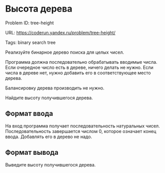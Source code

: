 # Высота дерева

Problem ID: tree-height

URL: https://coderun.yandex.ru/problem/tree-height/

Tags: binary search tree

Реализуйте бинарное дерево поиска для целых чисел.

Программа должна последовательно обрабатывать вводимые числа. Если очередное число есть в дереве, ничего делать не нужно. Если числа в дереве нет, нужно добавить его в соответствующее место дерева.

Балансировку дерева производить не нужно.

Найдите высоту получившегося дерева.


## Формат ввода

На вход программа получает последовательность натуральных чисел. Последовательность завершается числом 0, которое означает конец ввода. Добавлять его в дерево не надо.


## Формат вывода

Выведите высоту получившегося дерева.

